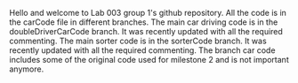 Hello and welcome to Lab 003 group 1's github repository.
All the code is in the carCode file in different branches. 
The main car driving code is in the doubleDriverCarCode branch. It was recently updated with all the required commenting.
The main sorter code is in the sorterCode branch. It was recently updated with all the required commenting.
The branch car code includes some of the original code used for milestone 2 and is not important anymore.
